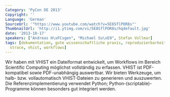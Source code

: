 ```yaml
---
Category: 'PyCon DE 2013'
Copyright: ''
Language: 'German'
SourceUrl: '"https://www.youtube.com/watch?v=5E8SflPOR8s"'
ThumbnailUrl: 'http://i1.ytimg.com/vi/5E8SflPOR8s/hqdefault.jpg'
date: '2013-10-17'
speakers: ["Andreas H\xFCsgen", "Michael Su\xE9", Stefan Vollmar]
tags: [dokumentation, gute wissenschaftliche praxis, reproduzierbarkeit bei scienti,
  strace, vhist, workflows]
---
```

Wir haben mit VHIST ein Dateiformat entwickelt, um Workflows im Bereich Scientific Computing  möglichst vollständig zu erfassen. VHIST ist PDF-kompatibel sowie PDF-unabhängig auswertbar. Wir bieten Werkzeuge, um halb- bzw. vollautomatisch VHIST-Dateien zu generieren und auszuwerten. Die Referenzimplementierung verwendet Python; Python-(scriptable)-Programme können besonders gut integriert werden.

